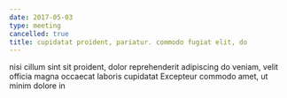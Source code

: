 ```yaml
---
date: 2017-05-03
type: meeting
cancelled: true
title: cupidatat proident, pariatur. commodo fugiat elit, do
---
```

nisi cillum sint sit proident, dolor reprehenderit adipiscing do veniam, velit officia magna occaecat laboris cupidatat Excepteur commodo amet, ut minim dolore in